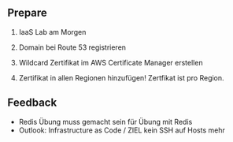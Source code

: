 ## Prepare

1. IaaS Lab am Morgen

2. Domain bei Route 53 registrieren

3. Wildcard Zertifikat im AWS Certificate Manager erstellen

4. Zertifikat in allen Regionen hinzufügen! Zertfikat ist pro Region.

## Feedback

- Redis Übung muss gemacht sein für Übung mit Redis
- Outlook: Infrastructure as Code / ZIEL kein SSH auf Hosts mehr
